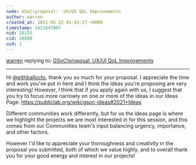 ```yaml
---
node: GSoC!proposal:  UX/UI QoL Improvements
author: warren
created_at: 2021-05-22 01:43:27 +0000
timestamp: 1621647807
nid: 26225
cid: 28808
uid: 1
---
```




[warren](../profile/warren) replying to: [GSoC!proposal:  UX/UI QoL Improvements](../notes/eightballocto/04-13-2021/gsoc-proposal-ux-ui-qol-improvements)

----
Hi [@eithballocto](/profile/eithballocto), thank you so much for your proposal. I appreciate the time and work you've put in here and I think the ideas you're proposing are very interesting! However, I think that if you apply again with us, I suggest that you try to focus more narrowly on one or more of the ideas in our Ideas Page: https://publiclab.org/wiki/gsoc-ideas#2021+Ideas

Different communities work differently, but for us the ideas page is where we highlight the projects we are most interested in for this session, and this comes from our Communities team's input balancing urgency, importance, and other factors. 

However I'd like to appreciate your thoroughness and creativity in the proposal you submitted, both of which we value highly, and to overall thank you for your good energy and interest in our projects!